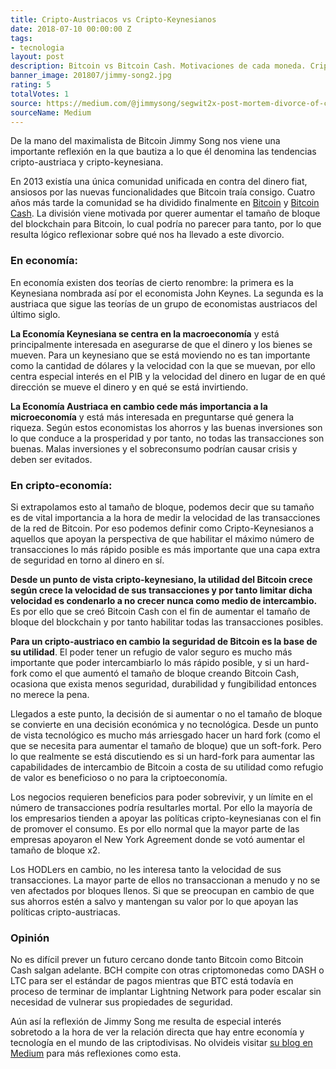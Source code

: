 ```yaml
---
title: Cripto-Austriacos vs Cripto-Keynesianos
date: 2018-07-10 00:00:00 Z
tags:
- tecnologia
layout: post
description: Bitcoin vs Bitcoin Cash. Motivaciones de cada moneda. Criptoeconomía.
banner_image: 201807/jimmy-song2.jpg
rating: 5
totalVotes: 1
source: https://medium.com/@jimmysong/segwit2x-post-mortem-divorce-of-crypto-austrians-and-crypto-keynesians-87960b11ce4c
sourceName: Medium
---
```


De la mano del maximalista de Bitcoin Jimmy Song nos viene una importante reflexión en la que bautiza a lo que él denomina las tendencias cripto-austriaca y cripto-keynesiana.

<!--more-->

En 2013 existía una única comunidad unificada en contra del dinero fiat, ansiosos por las nuevas funcionalidades que Bitcoin traía consigo. Cuatro años más tarde la comunidad se ha dividido finalmente en [Bitcoin](/que-es-bitcoin/) y [Bitcoin Cash](/que-es-bitcoin-cash/). La división viene motivada por querer aumentar el tamaño de bloque del blockchain para Bitcoin, lo cual podría no parecer para tanto, por lo que resulta lógico reflexionar sobre qué nos ha llevado a este divorcio.

### En economía:

En economía existen dos teorías de cierto renombre: la primera es la Keynesiana nombrada así por el economista John Keynes. La segunda es la austriaca que sigue las teorías de un grupo de economistas austriacos del último siglo.

**La Economía Keynesiana se centra en la macroeconomía** y está principalmente interesada en asegurarse de que el dinero y los bienes se mueven. Para un keynesiano que se está moviendo no es tan importante como la cantidad de dólares y la velocidad con la que se muevan, por ello centra especial interés en el PIB y la velocidad del dinero en lugar de en qué dirección se mueve el dinero y en qué se está invirtiendo.

**La Economía Austriaca en cambio cede más importancia a la microeconomía** y está más interesada en preguntarse qué genera la riqueza. Según estos economistas los ahorros y las buenas inversiones son lo que conduce a la prosperidad y por tanto, no todas las transacciones son buenas. Malas inversiones y el sobreconsumo podrían causar crisis y deben ser evitados.

### En cripto-economía:

Si extrapolamos esto al tamaño de bloque, podemos decir que su tamaño es de vital importancia a la hora de medir la velocidad de las transacciones de la red de Bitcoin. Por eso podemos definir como Cripto-Keynesianos a aquellos que apoyan la perspectiva de que habilitar el máximo número de transacciones lo más rápido posible es más importante que una capa extra de seguridad en torno al dinero en sí.

**Desde un punto de vista cripto-keynesiano, la utilidad del Bitcoin crece según crece la velocidad de sus transacciones y por tanto limitar dicha velocidad es condenarlo a no crecer nunca como medio de intercambio.** Es por ello que se creó Bitcoin Cash con el fin de aumentar el tamaño de bloque del blockchain y por tanto habilitar todas las transacciones posibles.

**Para un cripto-austriaco en cambio la seguridad de Bitcoin es la base de su utilidad**. El poder tener un refugio de valor seguro es mucho más importante que poder intercambiarlo lo más rápido posible, y si un hard-fork como el que aumentó el tamaño de bloque creando Bitcoin Cash, ocasiona que exista menos seguridad, durabilidad y fungibilidad entonces no merece la pena.

Llegados a este punto, la decisión de si aumentar o no el tamaño de bloque se convierte en una decisión económica y no tecnológica. Desde un punto de vista tecnológico es mucho más arriesgado hacer un hard fork (como el que se necesita para aumentar el tamaño de bloque) que un soft-fork. Pero lo que realmente se está discutiendo es si un hard-fork para aumentar las capabilidades de intercambio de Bitcoin a costa de su utilidad como refugio de valor es beneficioso o no para la criptoeconomía.

Los negocios requieren beneficios para poder sobrevivir, y un límite en el número de transacciones podría resultarles mortal. Por ello la mayoría de los empresarios tienden a apoyar las políticas cripto-keynesianas con el fin de promover el consumo. Es por ello normal que la mayor parte de las empresas apoyaron el New York Agreement donde se votó aumentar el tamaño de bloque x2.

Los HODLers en cambio, no les interesa tanto la velocidad de sus transacciones. La mayor parte de ellos no transaccionan a menudo y no se ven afectados por bloques llenos. Si que se preocupan en cambio de que sus ahorros estén a salvo y mantengan su valor por lo que apoyan las políticas cripto-austriacas.

### Opinión

No es difícil prever un futuro cercano donde tanto Bitcoin como Bitcoin Cash salgan adelante. BCH compite con otras criptomonedas como DASH o LTC para ser el estándar de pagos mientras que BTC está todavía en proceso de terminar de implantar Lightning Network para poder escalar sin necesidad de vulnerar sus propiedades de seguridad.

Aún así la reflexión de Jimmy Song me resulta de especial interés sobretodo a la hora de ver la relación directa que hay entre economía y tecnología en el mundo de las criptodivisas. No olvideis visitar <a rel="nofollow" href="https://medium.com/@jimmysong">su blog en Medium</a> para más reflexiones como esta.


